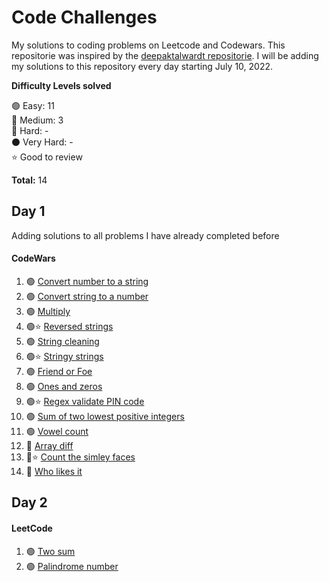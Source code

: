 # Code Challenges

My solutions to coding problems on Leetcode and Codewars. This repositorie was inspired by the [deepaktalwardt repositorie](https://github.com/deepaktalwardt/interview-prep-cpp). I will be adding my solutions to this repository every day starting July 10, 2022.

__Difficulty Levels solved__
 
 :green_circle: Easy: 11  
 :large_blue_circle: Medium: 3  
 :red_circle: Hard: -  
 :black_circle: Very Hard: -  
 :star: Good to review

 __Total:__ 14

## Day 1
Adding solutions to all problems I have already completed before

#### CodeWars

1.  :green_circle: [Convert number to a string](Codewars/8%20kyu/convert-a-number-to-a-string.js) 
2.  :green_circle: [Convert string to a number](Codewars/8%20kyu/convert-a-string-to-a-number.js) 
3.  :green_circle: [Multiply](Codewars/8%20kyu/multipy.js)
4.  :green_circle::star: [Reversed strings](Codewars/8%20kyu/8%20kyu/reversed-strings.js)
5.  :green_circle: [String cleaning](Codewars/8%20kyu/string-cleaning.js)
6.  :green_circle::star: [Stringy strings](Codewars/8%20kyu/stringy-strings.js)
7.  :green_circle: [Friend or Foe](Codewars/7%20kyu/friend-or-foe.js)
8.  :green_circle: [Ones and zeros](Codewars/7%20kyu/ones-and-zeros.js)
9.  :green_circle::star: [Regex validate PIN code](Codewars/7%20kyu/regex-validate-pin-code.js)
10. :green_circle: [Sum of two lowest positive integers](Codewars/7%20kyu/sum-of-two-lowest-positive-integers.js)
11. :green_circle: [Vowel count](Codewars/7%20kyu/vowel-count.js)
12. :large_blue_circle: [Array diff](Codewars/6%20kyu/array-diff.js)
13. :large_blue_circle::star: [Count the simley faces](Codewars/6%20kyu/count-the-smiley-faces.js)
14. :large_blue_circle: [Who likes it](Codewars/6%20kyu/who-likes-it.js)

## Day 2

#### LeetCode

1.  :green_circle: [Two sum](LeetCode/Easy/two-sum.js) 
2.  :green_circle: [Palindrome number](LeetCode/Easy/palindrome-number.js) 
